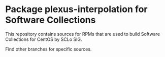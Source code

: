 # Package plexus-interpolation for Software Collections

This repository contains sources for RPMs that are used
to build Software Collections for CentOS by SCLo SIG.

Find other branches for specific sources.
